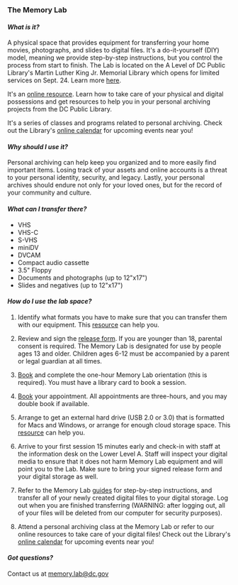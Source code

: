 ### The Memory Lab
#### *What is it?*
A physical space that provides equipment for transferring your home movies, photographs, and slides to digital files. It's a do-it-yourself (DIY)  model, meaning we provide step-by-step instructions, but you control the process from start to finish. The Lab is located on the A Level of DC Public Library's Martin Luther King Jr. Memorial Library which opens for limited services on Sept. 24. Learn more [here](https://www.dclibrary.org/mlk2020).

It's an [online resource](https://libguides.dclibrary.org/memorylab/resources). Learn how to take care of your physical and digital possessions and get resources to help you in your personal archiving projects from the DC Public Library.

It's a series of classes and programs related to personal archiving. Check out the Library's [online calendar](https://www.dclibrary.org/calendar) for upcoming events near you!

#### *Why should I use it?*

Personal archiving can help keep you organized and to more easily find important items. Losing track of your assets and online accounts is a threat to your personal identity, security, and legacy. Lastly, your personal archives should endure not only for your loved ones, but for the record of your community and culture. 

#### *What can I transfer there?*
- VHS
- VHS-C
- S-VHS
- miniDV
- DVCAM
- Compact audio cassette
- 3.5" Floppy
- Documents and photographs (up to 12"x17")
- Slides and negatives (up to 12"x17")

#### *How do I use the lab space?*

1. Identify what formats you have to make sure that you can transfer them with our equipment. This [resource](https://libguides.dclibrary.org/memorylab/resources/identify-formats) can help you.

2. Review and sign the [release form](https://www.dclibrary.org/sites/default/files/ReleaseForm_0.pdf). If you are younger than 18, parental consent is required. The Memory Lab is designated for use by people ages 13 and older. Children ages 6-12 must be accompanied by a parent or legal guardian at all times.

3. [Book](https://www.dclibrary.org/labs/memorylab#more%20info) and complete the one-hour Memory Lab orientation (this is required). You must have a library card to book a session.

4. [Book](https://www.dclibrary.org/labs/memorylab#more%20info) your appointment. All appointments are three-hours, and you may double book if available.

5. Arrange to get an external hard drive (USB 2.0 or 3.0) that is formatted for Macs and Windows, or arrange for enough cloud storage space. This [resource](https://libguides.dclibrary.org/memorylab/saving-stuff) can help you.

6. Arrive to your first session 15 minutes early and check-in with staff at the information desk on the Lower Level A. Staff will inspect your digital media to ensure that it does not harm Memory Lab equipment and will point you to the Lab. Make sure to bring your signed release form and your digital storage as well.

7. Refer to the Memory Lab [guides](https://libguides.dclibrary.org/memorylab/in-the-lab) for step-by-step instructions, and transfer all of your newly created digital files to your digital storage. Log out when you are finished transferring (WARNING: after logging out, all of your files will be deleted from our computer for security purposes).

8. Attend a personal archiving class at the Memory Lab or refer to our online resources to take care of your digital files! Check out the Library's [online calendar](https://www.dclibrary.org/calendar) for upcoming events near you!


#### *Got questions?*

Contact us at [memory.lab@dc.gov](mailto:memory.lab@dc.gov)
